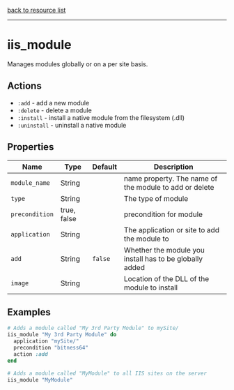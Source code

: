 [back to resource list](https://github.com/sous-chefs/iis#resources)

---

# iis_module

Manages modules globally or on a per site basis.

## Actions

- `:add` - add a new module
- `:delete` - delete a module
- `:install` - install a native module from the filesystem (.dll)
- `:uninstall` - uninstall a native module

## Properties

| Name            | Type          | Default | Description                          |
| --------------- | ------------- | ------- |  ------------------------------------ |
| `module_name`   |  String       |         | name property. The name of the module to add or delete |
| `type`          |  String       |         | The type of module |
| `precondition`  |  true, false  |         | precondition for module |
| `application`   |  String       |         | The application or site to add the module to |
| `add`           |  String       | `false` | Whether the module you install has to be globally added |
| `image`         |  String       |         | Location of the DLL of the module to install |

## Examples

```ruby
# Adds a module called "My 3rd Party Module" to mySite/
iis_module "My 3rd Party Module" do
  application "mySite/"
  precondition "bitness64"
  action :add
end
```

```ruby
# Adds a module called "MyModule" to all IIS sites on the server
iis_module "MyModule"
```
